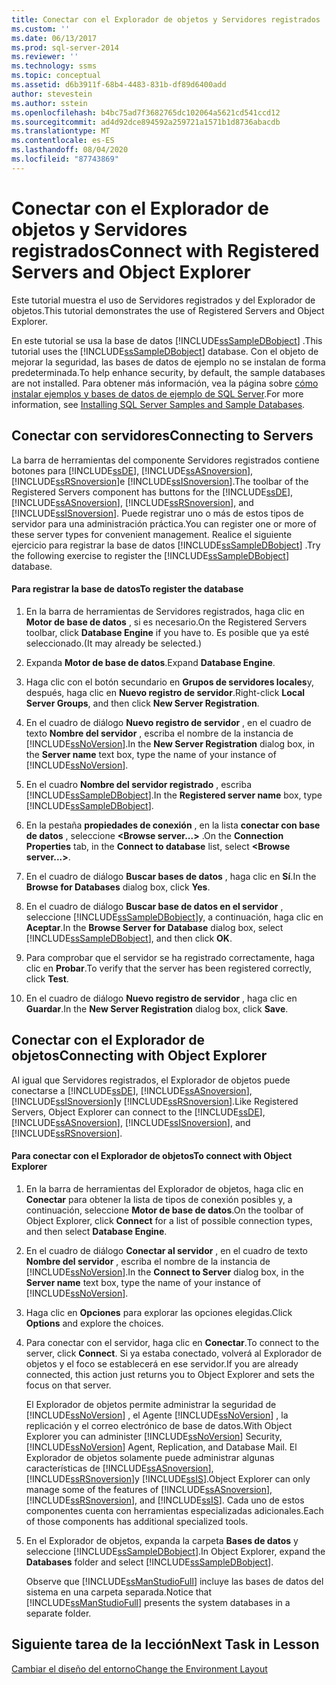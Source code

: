 ```yaml
---
title: Conectar con el Explorador de objetos y Servidores registrados | Microsoft Docs
ms.custom: ''
ms.date: 06/13/2017
ms.prod: sql-server-2014
ms.reviewer: ''
ms.technology: ssms
ms.topic: conceptual
ms.assetid: d6b3911f-68b4-4483-831b-df89d6400add
author: stevestein
ms.author: sstein
ms.openlocfilehash: b4bc75ad7f3682765dc102064a5621cd541ccd12
ms.sourcegitcommit: ad4d92dce894592a259721a1571b1d8736abacdb
ms.translationtype: MT
ms.contentlocale: es-ES
ms.lasthandoff: 08/04/2020
ms.locfileid: "87743869"
---
```

# <a name="connect-with-registered-servers-and-object-explorer"></a><span data-ttu-id="8161b-102">Conectar con el Explorador de objetos y Servidores registrados</span><span class="sxs-lookup"><span data-stu-id="8161b-102">Connect with Registered Servers and Object Explorer</span></span>
  <span data-ttu-id="8161b-103">Este tutorial muestra el uso de Servidores registrados y del Explorador de objetos.</span><span class="sxs-lookup"><span data-stu-id="8161b-103">This tutorial demonstrates the use of Registered Servers and Object Explorer.</span></span>  
  
 <span data-ttu-id="8161b-104">En este tutorial se usa la base de datos [!INCLUDE[ssSampleDBobject](../../includes/sssampledbobject-md.md)] .</span><span class="sxs-lookup"><span data-stu-id="8161b-104">This tutorial uses the [!INCLUDE[ssSampleDBobject](../../includes/sssampledbobject-md.md)] database.</span></span> <span data-ttu-id="8161b-105">Con el objeto de mejorar la seguridad, las bases de datos de ejemplo no se instalan de forma predeterminada.</span><span class="sxs-lookup"><span data-stu-id="8161b-105">To help enhance security, by default, the sample databases are not installed.</span></span> <span data-ttu-id="8161b-106">Para obtener más información, vea la página sobre [cómo instalar ejemplos y bases de datos de ejemplo de SQL Server](http://sqlserversamples.codeplex.com).</span><span class="sxs-lookup"><span data-stu-id="8161b-106">For more information, see [Installing SQL Server Samples and Sample Databases](http://sqlserversamples.codeplex.com).</span></span>  
  
## <a name="connecting-to-servers"></a><span data-ttu-id="8161b-107">Conectar con servidores</span><span class="sxs-lookup"><span data-stu-id="8161b-107">Connecting to Servers</span></span>  
 <span data-ttu-id="8161b-108">La barra de herramientas del componente Servidores registrados contiene botones para [!INCLUDE[ssDE](../../includes/ssde-md.md)], [!INCLUDE[ssASnoversion](../../includes/ssasnoversion-md.md)], [!INCLUDE[ssRSnoversion](../../includes/ssrsnoversion-md.md)]e [!INCLUDE[ssISnoversion](../../includes/ssisnoversion-md.md)].</span><span class="sxs-lookup"><span data-stu-id="8161b-108">The toolbar of the Registered Servers component has buttons for the [!INCLUDE[ssDE](../../includes/ssde-md.md)], [!INCLUDE[ssASnoversion](../../includes/ssasnoversion-md.md)], [!INCLUDE[ssRSnoversion](../../includes/ssrsnoversion-md.md)], and [!INCLUDE[ssISnoversion](../../includes/ssisnoversion-md.md)].</span></span> <span data-ttu-id="8161b-109">Puede registrar uno o más de estos tipos de servidor para una administración práctica.</span><span class="sxs-lookup"><span data-stu-id="8161b-109">You can register one or more of these server types for convenient management.</span></span> <span data-ttu-id="8161b-110">Realice el siguiente ejercicio para registrar la base de datos [!INCLUDE[ssSampleDBobject](../../includes/sssampledbobject-md.md)] .</span><span class="sxs-lookup"><span data-stu-id="8161b-110">Try the following exercise to register the [!INCLUDE[ssSampleDBobject](../../includes/sssampledbobject-md.md)] database.</span></span>  
  
#### <a name="to-register-the-database"></a><span data-ttu-id="8161b-111">Para registrar la base de datos</span><span class="sxs-lookup"><span data-stu-id="8161b-111">To register the database</span></span>  
  
1.  <span data-ttu-id="8161b-112">En la barra de herramientas de Servidores registrados, haga clic en **Motor de base de datos** , si es necesario.</span><span class="sxs-lookup"><span data-stu-id="8161b-112">On the Registered Servers toolbar, click **Database Engine** if you have to.</span></span> <span data-ttu-id="8161b-113">Es posible que ya esté seleccionado.</span><span class="sxs-lookup"><span data-stu-id="8161b-113">(It may already be selected.)</span></span>  
  
2.  <span data-ttu-id="8161b-114">Expanda **Motor de base de datos**.</span><span class="sxs-lookup"><span data-stu-id="8161b-114">Expand **Database Engine**.</span></span>  
  
3.  <span data-ttu-id="8161b-115">Haga clic con el botón secundario en **Grupos de servidores locales**y, después, haga clic en **Nuevo registro de servidor**.</span><span class="sxs-lookup"><span data-stu-id="8161b-115">Right-click **Local Server Groups**, and then click **New Server Registration**.</span></span>  
  
4.  <span data-ttu-id="8161b-116">En el cuadro de diálogo **Nuevo registro de servidor** , en el cuadro de texto **Nombre del servidor** , escriba el nombre de la instancia de [!INCLUDE[ssNoVersion](../../includes/ssnoversion-md.md)].</span><span class="sxs-lookup"><span data-stu-id="8161b-116">In the **New Server Registration** dialog box, in the **Server name** text box, type the name of your instance of [!INCLUDE[ssNoVersion](../../includes/ssnoversion-md.md)].</span></span>  
  
5.  <span data-ttu-id="8161b-117">En el cuadro **Nombre del servidor registrado** , escriba [!INCLUDE[ssSampleDBobject](../../includes/sssampledbobject-md.md)].</span><span class="sxs-lookup"><span data-stu-id="8161b-117">In the **Registered server name** box, type [!INCLUDE[ssSampleDBobject](../../includes/sssampledbobject-md.md)].</span></span>  
  
6.  <span data-ttu-id="8161b-118">En la pestaña **propiedades de conexión** , en la lista **conectar con base de datos** , seleccione **\<Browse server...>** .</span><span class="sxs-lookup"><span data-stu-id="8161b-118">On the **Connection Properties** tab, in the **Connect to database** list, select **\<Browse server...>**.</span></span>  
  
7.  <span data-ttu-id="8161b-119">En el cuadro de diálogo **Buscar bases de datos** , haga clic en **Sí**.</span><span class="sxs-lookup"><span data-stu-id="8161b-119">In the **Browse for Databases** dialog box, click **Yes**.</span></span>  
  
8.  <span data-ttu-id="8161b-120">En el cuadro de diálogo **Buscar base de datos en el servidor** , seleccione [!INCLUDE[ssSampleDBobject](../../includes/sssampledbobject-md.md)]y, a continuación, haga clic en **Aceptar**.</span><span class="sxs-lookup"><span data-stu-id="8161b-120">In the **Browse Server for Database** dialog box, select [!INCLUDE[ssSampleDBobject](../../includes/sssampledbobject-md.md)], and then click **OK**.</span></span>  
  
9. <span data-ttu-id="8161b-121">Para comprobar que el servidor se ha registrado correctamente, haga clic en **Probar**.</span><span class="sxs-lookup"><span data-stu-id="8161b-121">To verify that the server has been registered correctly, click **Test**.</span></span>  
  
10. <span data-ttu-id="8161b-122">En el cuadro de diálogo **Nuevo registro de servidor** , haga clic en **Guardar**.</span><span class="sxs-lookup"><span data-stu-id="8161b-122">In the **New Server Registration** dialog box, click **Save**.</span></span>  
  
## <a name="connecting-with-object-explorer"></a><span data-ttu-id="8161b-123">Conectar con el Explorador de objetos</span><span class="sxs-lookup"><span data-stu-id="8161b-123">Connecting with Object Explorer</span></span>  
 <span data-ttu-id="8161b-124">Al igual que Servidores registrados, el Explorador de objetos puede conectarse a [!INCLUDE[ssDE](../../includes/ssde-md.md)], [!INCLUDE[ssASnoversion](../../includes/ssasnoversion-md.md)], [!INCLUDE[ssISnoversion](../../includes/ssisnoversion-md.md)]y [!INCLUDE[ssRSnoversion](../../includes/ssrsnoversion-md.md)].</span><span class="sxs-lookup"><span data-stu-id="8161b-124">Like Registered Servers, Object Explorer can connect to the [!INCLUDE[ssDE](../../includes/ssde-md.md)], [!INCLUDE[ssASnoversion](../../includes/ssasnoversion-md.md)], [!INCLUDE[ssISnoversion](../../includes/ssisnoversion-md.md)], and [!INCLUDE[ssRSnoversion](../../includes/ssrsnoversion-md.md)].</span></span>  
  
#### <a name="to-connect-with-object-explorer"></a><span data-ttu-id="8161b-125">Para conectar con el Explorador de objetos</span><span class="sxs-lookup"><span data-stu-id="8161b-125">To connect with Object Explorer</span></span>  
  
1.  <span data-ttu-id="8161b-126">En la barra de herramientas del Explorador de objetos, haga clic en **Conectar** para obtener la lista de tipos de conexión posibles y, a continuación, seleccione **Motor de base de datos**.</span><span class="sxs-lookup"><span data-stu-id="8161b-126">On the toolbar of Object Explorer, click **Connect** for a list of possible connection types, and then select **Database Engine**.</span></span>  
  
2.  <span data-ttu-id="8161b-127">En el cuadro de diálogo **Conectar al servidor** , en el cuadro de texto **Nombre del servidor** , escriba el nombre de la instancia de [!INCLUDE[ssNoVersion](../../includes/ssnoversion-md.md)].</span><span class="sxs-lookup"><span data-stu-id="8161b-127">In the **Connect to Server** dialog box, in the **Server name** text box, type the name of your instance of [!INCLUDE[ssNoVersion](../../includes/ssnoversion-md.md)].</span></span>  
  
3.  <span data-ttu-id="8161b-128">Haga clic en **Opciones** para explorar las opciones elegidas.</span><span class="sxs-lookup"><span data-stu-id="8161b-128">Click **Options** and explore the choices.</span></span>  
  
4.  <span data-ttu-id="8161b-129">Para conectar con el servidor, haga clic en **Conectar**.</span><span class="sxs-lookup"><span data-stu-id="8161b-129">To connect to the server, click **Connect**.</span></span> <span data-ttu-id="8161b-130">Si ya estaba conectado, volverá al Explorador de objetos y el foco se establecerá en ese servidor.</span><span class="sxs-lookup"><span data-stu-id="8161b-130">If you are already connected, this action just returns you to Object Explorer and sets the focus on that server.</span></span>  
  
     <span data-ttu-id="8161b-131">El Explorador de objetos permite administrar la seguridad de [!INCLUDE[ssNoVersion](../../includes/ssnoversion-md.md)] , el Agente [!INCLUDE[ssNoVersion](../../includes/ssnoversion-md.md)] , la replicación y el correo electrónico de base de datos.</span><span class="sxs-lookup"><span data-stu-id="8161b-131">With Object Explorer you can administer [!INCLUDE[ssNoVersion](../../includes/ssnoversion-md.md)] Security, [!INCLUDE[ssNoVersion](../../includes/ssnoversion-md.md)] Agent, Replication, and Database Mail.</span></span> <span data-ttu-id="8161b-132">El Explorador de objetos solamente puede administrar algunas características de [!INCLUDE[ssASnoversion](../../includes/ssasnoversion-md.md)], [!INCLUDE[ssRSnoversion](../../includes/ssrsnoversion-md.md)]y [!INCLUDE[ssIS](../../includes/ssis-md.md)].</span><span class="sxs-lookup"><span data-stu-id="8161b-132">Object Explorer can only manage some of the features of [!INCLUDE[ssASnoversion](../../includes/ssasnoversion-md.md)], [!INCLUDE[ssRSnoversion](../../includes/ssrsnoversion-md.md)], and [!INCLUDE[ssIS](../../includes/ssis-md.md)].</span></span> <span data-ttu-id="8161b-133">Cada uno de estos componentes cuenta con herramientas especializadas adicionales.</span><span class="sxs-lookup"><span data-stu-id="8161b-133">Each of those components has additional specialized tools.</span></span>  
  
5.  <span data-ttu-id="8161b-134">En el Explorador de objetos, expanda la carpeta **Bases de datos** y seleccione [!INCLUDE[ssSampleDBobject](../../includes/sssampledbobject-md.md)].</span><span class="sxs-lookup"><span data-stu-id="8161b-134">In Object Explorer, expand the **Databases** folder and select [!INCLUDE[ssSampleDBobject](../../includes/sssampledbobject-md.md)].</span></span>  
  
     <span data-ttu-id="8161b-135">Observe que [!INCLUDE[ssManStudioFull](../../includes/ssmanstudiofull-md.md)] incluye las bases de datos del sistema en una carpeta separada.</span><span class="sxs-lookup"><span data-stu-id="8161b-135">Notice that [!INCLUDE[ssManStudioFull](../../includes/ssmanstudiofull-md.md)] presents the system databases in a separate folder.</span></span>  
  
## <a name="next-task-in-lesson"></a><span data-ttu-id="8161b-136">Siguiente tarea de la lección</span><span class="sxs-lookup"><span data-stu-id="8161b-136">Next Task in Lesson</span></span>  
 [<span data-ttu-id="8161b-137">Cambiar el diseño del entorno</span><span class="sxs-lookup"><span data-stu-id="8161b-137">Change the Environment Layout</span></span>](lesson-1-3-change-the-environment-layout.md)  
  
  
